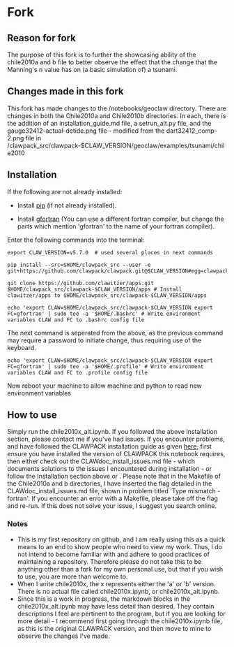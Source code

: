 # Fork
## Reason for fork
The purpose of this fork is to further the showcasing ability of the chile2010a and b file to better observe the effect that the change that the Manning's n value has on (a basic simulation of) a tsunami.

## Changes made in this fork
This fork has made changes to the /notebooks/geoclaw directory. There are changes in both the Chile2010a and Chile2010b directories. In each, there is the addition of an installation_guide.md file, a setrun_alt.py file, and the gauge32412-actual-detide.png file - modified from the dart32412_comp-2.png file in /clawpack_src/clawpack-$CLAW_VERSION/geoclaw/examples/tsunami/chile2010


## Installation

If the following are not already installed:

- Install [pip](https://pip.pypa.io/en/stable/installing) (if not already installed).

- Install [gfortran](https://gcc.gnu.org/wiki/GFortranBinaries) (You can use a different fortran compiler, but change the parts which mention 'gfortran' to the name of your fortran compiler).

Enter the following commands into the terminal:

```
export CLAW_VERSION=v5.7.0  # used several places in next commands

pip install --src=$HOME/clawpack_src --user -e git+https://github.com/clawpack/clawpack.git@$CLAW_VERSION#egg=clawpack-$CLAW_VERSION

git clone https://github.com/clawitzer/apps.git $HOME/clawpack_src/clawpack-$CLAW_VERSION/apps # Install clawitzer/apps to $HOME/clawpack_src/clawpack-$CLAW_VERSION/apps

echo 'export CLAW=$HOME/clawpack_src/clawpack-$CLAW_VERSION export FC=gfortran' | sudo tee -a '$HOME/.bashrc' # Write environment variables CLAW and FC to .bashrc config file
```
The next command is seperated from the above, as the previous command may require a password to initiate change, thus requiring use of the keyboard.
```
echo 'export CLAW=$HOME/clawpack_src/clawpack-$CLAW_VERSION export FC=gfortran' | sudo tee -a '$HOME/.profile' # Write environment variables CLAW and FC to .profile config file
```
Now reboot your machine to allow machine and python to read new environment variables


## How to use
Simply run the chile2010x_alt.ipynb. If you followed the above Installation section, please contact me if you've had issues. If you encounter problems, and have followed the CLAWPACK installation guide as given [here](https://www.clawpack.org/installing.html#pip-install); first ensure you have installed the version of CLAWPACK this notebook requires, then either check out the CLAWdoc_install_issues.md file - which documents solutions to the issues I encountered during installation - or follow the Installation section above or . Please note that in the Makefile of the Chile2010a and b directories, I have inserted the flag detailed in the CLAWdoc_install_issues.md file, shown in problem titled 'Type mismatch - fortran'. If you encounter an error with a Makefile, please take off the flag and re-run. If this does not solve your issue, I suggest you search online. 

### Notes
- This is my first repository on github, and I am really using this as a quick means to an end to show people who need to view my work. Thus, I do not intend to become familiar with and adhere to good practices of maintaining a repository. Therefore please do not take this to be anything other than a fork for my own personal use, but that if you wish to use, you are more than welcome to. 
- When I write chile2010x, the x represents either the 'a' or 'b' version. There is no actual file called chile2010x.ipynb, or chile2010x_alt.ipynb.
- Since this is a work in progress, the markdown blocks in the chile2010x_alt.ipynb may have less detail than desired. They contain descriptions I feel are pertinent to the program, but if you are looking for more detail - I recommend first going through the chile2010x.ipynb file, as this is the original CLAWPACK version, and then move to mine to observe the changes I've made.

